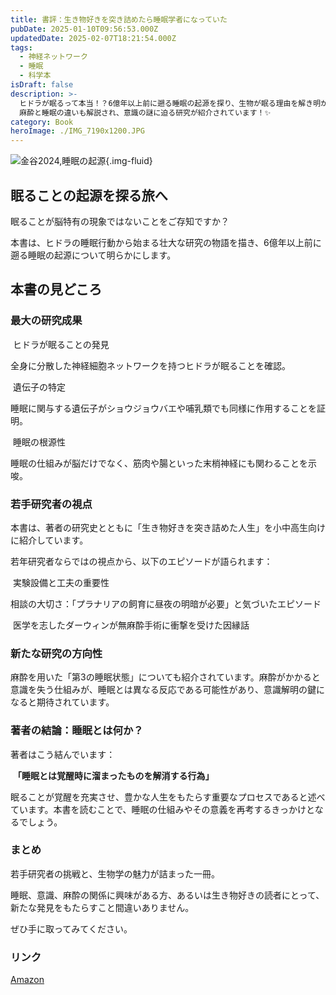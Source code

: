 ```yaml
---
title: 書評：生き物好きを突き詰めたら睡眠学者になっていた
pubDate: 2025-01-10T09:56:53.000Z
updatedDate: 2025-02-07T18:21:54.000Z
tags:
  - 神経ネットワーク
  - 睡眠
  - 科学本
isDraft: false
description: >-
  ヒドラが眠るって本当！？6億年以上前に遡る睡眠の起源を探り、生物が眠る理由を解き明かす一冊。
  麻酔と睡眠の違いも解説され、意識の謎に迫る研究が紹介されています！✨
category: Book
heroImage: ./IMG_7190x1200.JPG
---
```


![金谷2024,睡眠の起源](https://object-storage.tyo2.conoha.io/v1/nc_938a9d00d6004f1390c354d4a15ef25b/blog-astro-assets/blog-images/IMG_7190x1200.JPG){.img-fluid}

## 眠ることの起源を探る旅へ



眠ることが脳特有の現象ではないことをご存知ですか？

本書は、ヒドラの睡眠行動から始まる壮大な研究の物語を描き、6億年以上前に遡る睡眠の起源について明らかにします。



## 本書の見どころ



### 最大の研究成果

​	ヒドラが眠ることの発見

全身に分散した神経細胞ネットワークを持つヒドラが眠ることを確認。

​	遺伝子の特定

睡眠に関与する遺伝子がショウジョウバエや哺乳類でも同様に作用することを証明。

​	睡眠の根源性

睡眠の仕組みが脳だけでなく、筋肉や腸といった末梢神経にも関わることを示唆。



### 若手研究者の視点



本書は、著者の研究史とともに「生き物好きを突き詰めた人生」を小中高生向けに紹介しています。

若年研究者ならではの視点から、以下のエピソードが語られます：

​	実験設備と工夫の重要性

​	相談の大切さ：「プラナリアの飼育に昼夜の明暗が必要」と気づいたエピソード

​	医学を志したダーウィンが無麻酔手術に衝撃を受けた因縁話



### 新たな研究の方向性



麻酔を用いた「第3の睡眠状態」についても紹介されています。麻酔がかかると意識を失う仕組みが、睡眠とは異なる反応である可能性があり、意識解明の鍵になると期待されています。



### 著者の結論：睡眠とは何か？



著者はこう結んでいます：



​	**「睡眠とは覚醒時に溜まったものを解消する行為」**



眠ることが覚醒を充実させ、豊かな人生をもたらす重要なプロセスであると述べています。本書を読むことで、睡眠の仕組みやその意義を再考するきっかけとなるでしょう。



### まとめ



若手研究者の挑戦と、生物学の魅力が詰まった一冊。

睡眠、意識、麻酔の関係に興味がある方、あるいは生き物好きの読者にとって、新たな発見をもたらすこと間違いありません。



ぜひ手に取ってみてください。



### リンク

[Amazon](https://amzn.to/3WeV0dL)
